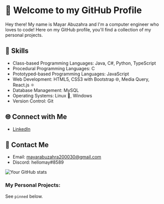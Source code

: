 # 👋 Welcome to my GitHub Profile

Hey there! My name is Mayar Abuzahra and I'm a computer engineer who loves to code! Here on my GitHub profile, you'll find a collection of my personal projects. 

## 🔨 Skills

- Class-based Programming Languages: Java, C#, Python, TypeScript
- Procedural Programming Languages: C
- Prototyped-based Programming Languages: JavaScript
- Web Development: HTML5, CSS3 with Bootstrap 🌐, Media Query, React.js ⚛️ 
- Database Management: MySQL
- Operating Systems: Linux 🐧, Windows
- Version Control: Git 

## 🌐 Connect with Me

- [LinkedIn](https://www.linkedin.com/in/mayar-abuzahra)

## 💬 Contact Me

- Email: mayarabuzahra200030@gmail.com
- Discord: hellomay#8589

![Your GitHub stats](https://github-readme-stats.vercel.app/api?username=Mayar-Abuzahra&show_icons=true&theme=transparent)

### My Personal Projects:

See `pinned` below. 

